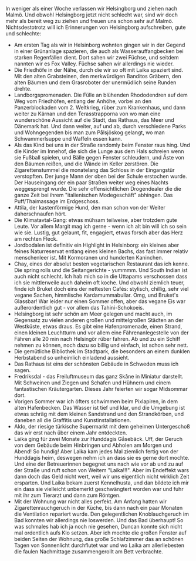 In weniger als einer Woche verlassen wir Helsingborg und ziehen nach Malmö. Und obwohl Helsingborg jetzt nicht schlecht war, sind wir doch mehr als bereit weg zu ziehen und freuen uns schon sehr auf Malmö. Nichtsdestotrotz will ich Erinnerungen von Helsingborg aufschreiben, gute und schlechte:

- Am ersten Tag als wir in Helsinborg wohnten gingen wir in der Gegend in einer Grünanlage spazieren, die auch als Wasserauffangbecken bei starken Regenfällen dient. Dort sahen wir zwei Füchse, und seitdem nannten wir es Fox Valley. Füchse sahen wir allerdings nie wieder.  
- Die Friedhöfe in der Nähe, durch die wir so oft mit Laika spaziert sind. Mit den alten Grabsteinen, den merkwürdigen Banditos Gräbern, den alten Bäumen und dem Grasroboter der unermüdlich seine Runden drehte. 
- Landborgspromenaden. Die Fülle an blühenden Rhododendren auf dem Weg vom Friedhöfen, entlang der Anhöhe, vorbei an den Panzerblockaden vom 2. Weltkrieg, rüber zum Krankenhaus, und dann weiter zu Kärnan und den Terasstrapporna von wo man eine wunderschöne Aussicht auf die Stadt, das Rathaus, das Meer und Dänemark hat. Und dann weiter, auf und ab, durch verschiedene Parks und Wohngegenden bis man zum Pålsjöskog gelangt, wo man Schwammerlsuppe und Waffeln essen kann. 
- Als das Kind bei uns in der Straße randomly beim Fenster raus hing. Und die Kinder im Innehof, die sich die Lunge aus dem Hals schreien wenn sie Fußball spielen, und Bälle gegen Fenster schleudern, und Äste von den Bäumen reißen, und die Wände im Keller zerstören. Die Zigarettenstummel die monatelang das Schloss in der Eingangstür verstopften. Der junge Mann der oben bei der Schule erstochen wurde. Der Hauseingang der ein paar Straßen weiter weg eines Nachts weggesprengt wurde. Die sehr offensichtlichen Drogendealer die die ganze Zeit bei ihrem "italienischen Modegeschäft" abhingen. Das Puff/Thaimassage im Erdgeschoss. 
- Attila, der kastenförmige Hund, den man schon von der Weiter daherschnaufen hört. 
- Die Klimatavtal-Gang: etwas mühsam teilweise, aber trotzdem gute Leute. Vor allem Margit mag ich gerne - wenn ich alt bin will ich so sein wie sie. Lustig, gut gelaunt, fit, engagiert, etwas forsch aber das Herz am rechten Fleck. 
- Jordbodalen ist definitiv ein Highlight in Helsinborg: ein kleines aber feines Naturreservat entlang eines kleinen Bachs, das fast immer relativ menschenleer ist. Mit Kormoranen und hunderten Kaninchen.
- Chay, eines der absolut besten vegetarischen Restaurant das ich kenne. Die spring rolls und die Seitangerichte - yummmm. Und South Indian ist auch nicht schlecht. Ich hab mich so in die Uttapams verschossen dass ich sie mittlerweile auch daheim oft koche. Und obwohl ziemlich teuer, finde ich Bruket doch eins der nettesten Cafés: stylisch, chillig, sehr viel vegane Sachen, himmlische Kardamummabullar. Omg, und Bruket's Glassbar! War leider nur einen Sommer offen, aber das vegane Eis war außerordentlich gut - vor allem das Tahini-Schokoeis. 
- Helsingborg ist sehr schön am Meer gelegen und macht auch, im Gegensatz zu vielen anderen großen und mittelgroßen Städten an der Westküste, etwas draus. Es gibt eine Hafenpromenade, einen Strand, einen kleinen Leuchtturm und vor allem eine Fährenanlegestelle von der Fähren alle 20 min nach Helsingör rüber fahren. Ab und zu ein Schiff nehmen zu können, noch dazu so billig und einfach, ist schon sehr nett. 
- Die gemütliche Bibliothek im Stadtpark, die besonders an einem dunklen Herbstabend so unheimlich einladend aussieht. 
- Das Rathaus ist eins der schönsten Gebäude in Schweden muss ich sagen. 
- Fredriksdal - das Freiluftmuseum das ganz Skåne in Miniatur darstellt. Mit Schweinen und Ziegen und Schafen und Hühnern und einem fantastischen Kräutergarten. Dieses Jahr feierten wir sogar Midsommar dort. 
- Vorigen Sommer war ich öfters schwimmen beim Pixlapiren, in dem alten Hafenbecken. Das Wasser ist tief und klar, und die Umgebung ist etwas schräg mit dem kleinen Sandstrand und den Strandkörben, und daneben all die Graffitis und Kunstinstallationen. 
- Aldo, der riesige türkische Supermarkt mit dem geheimen Untergeschoß das wir erst nach über einem Jahr entdeckten. 
- Laika ging für zwei Monate zur Hunddagis Gåsebäck. Uff, der Geruch von dem Gebäude beim Hinbringen und Abholen am Morgen und Abend! So hundig! Aber Laika kam jedes Mal ziemlich fertig von der Hunddagis heim, deswegen nehm ich an dass sie es gerne dort mochte. Und eine der Betreuerinnen begegnet uns nach wie vor ab und zu auf der Straße und ruft schon von Weitem "Laika!!!". Aber im Endeffekt wars dann doch das Geld nicht wert, weil wir uns eigentlich nicht wirklich Zeit ersparten. Und Laika bekam zuerst Kennelhusta, und dan bildete ich mir ein dass sie vielleicht unbemerkt geschwängtert worden war und fuhr mit ihr zum Tierarzt und dann zum Röntgen.
- Mit der Wohnung war nicht alles perfekt. Am Anfang hatten wir Zigarettenrauchgeruch in der Küche, bis dann nach ein paar Monaten die Ventilation repariert wurde. Den gelegentlichen Knoblauchgeruch im Bad konnten wir allerdings nie loswerden. Und das Bad überhaupt! So was schmales hab ich ja noch nie gesehen, Duncan konnte sich nicht mal ordentlich aufs Klo setzen. Aber ich mochte die großen Fenster auf beiden Seiten der Wohnung, das große Schlafzimmer das an schönen Tagen von Sonnenlicht durchflutet war und wo Laika am allerliebesten die faulen Nachmittage zusammengerollt am Bett verbrachte. 